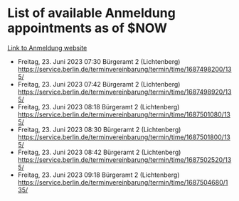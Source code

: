 # List of available Anmeldung appointments as of $NOW
[Link to Anmeldung website](https://service.berlin.de/terminvereinbarung/termin/tag.php?termin=1&anliegen[]=120686&dienstleisterlist=122210,122217,327316,122219,327312,122227,327314,122231,327346,122243,327348,122254,122252,329742,122260,329745,122262,329748,122271,327278,122273,327274,122277,327276,330436,122280,327294,122282,327290,122284,327292,122291,327270,122285,327266,122286,327264,122296,327268,150230,329760,122297,327286,122294,327284,122312,329763,122314,329775,122304,327330,122311,327334,122309,327332,317869,122281,327352,122279,329772,122283,122276,327324,122274,327326,122267,329766,122246,327318,122251,327320,122257,327322,122208,327298,122226,327300&herkunft=http%3A%2F%2Fservice.berlin.de%2Fdienstleistung%2F120686%2F)
- Freitag, 23. Juni 2023 07:30 Bürgeramt 2 (Lichtenberg) https://service.berlin.de/terminvereinbarung/termin/time/1687498200/135/
- Freitag, 23. Juni 2023 07:42 Bürgeramt 2 (Lichtenberg) https://service.berlin.de/terminvereinbarung/termin/time/1687498920/135/
- Freitag, 23. Juni 2023 08:18 Bürgeramt 2 (Lichtenberg) https://service.berlin.de/terminvereinbarung/termin/time/1687501080/135/
- Freitag, 23. Juni 2023 08:30 Bürgeramt 2 (Lichtenberg) https://service.berlin.de/terminvereinbarung/termin/time/1687501800/135/
- Freitag, 23. Juni 2023 08:42 Bürgeramt 2 (Lichtenberg) https://service.berlin.de/terminvereinbarung/termin/time/1687502520/135/
- Freitag, 23. Juni 2023 09:18 Bürgeramt 2 (Lichtenberg) https://service.berlin.de/terminvereinbarung/termin/time/1687504680/135/
